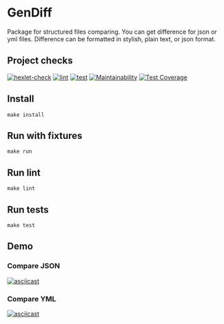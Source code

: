 # GenDiff

Package for structured files comparing. You can get difference for json or yml files. Difference can be formatted in stylish, plain text, or json format.

## Project checks
[![hexlet-check](https://github.com/evgeniy1801/backend-project-lvl2/actions/workflows/hexlet-check.yml/badge.svg)](https://github.com/evgeniy1801/backend-project-lvl2/actions/workflows/hexlet-check.yml)
[![lint](https://github.com/evgeniy1801/backend-project-lvl2/actions/workflows/lint.yml/badge.svg)](https://github.com/evgeniy1801/backend-project-lvl2/actions/workflows/lint.yml)
[![test](https://github.com/evgeniy1801/backend-project-lvl2/actions/workflows/test.yml/badge.svg)](https://github.com/evgeniy1801/backend-project-lvl2/actions/workflows/test.yml)
[![Maintainability](https://api.codeclimate.com/v1/badges/57da66f46da020265d01/maintainability)](https://codeclimate.com/github/evgeniy1801/backend-project-lvl2/maintainability)
[![Test Coverage](https://api.codeclimate.com/v1/badges/57da66f46da020265d01/test_coverage)](https://codeclimate.com/github/evgeniy1801/backend-project-lvl2/test_coverage)

## Install

`make install`

## Run with fixtures

`make run`

## Run lint

`make lint`

## Run tests

`make test`

## Demo

### Compare JSON

[![asciicast](https://asciinema.org/a/dXLPP9GtqSTQix0dtDieWH5YO.svg)](https://asciinema.org/a/dXLPP9GtqSTQix0dtDieWH5YO)

### Compare YML

[![asciicast](https://asciinema.org/a/o2fz8er37YfVPyn2i4sJsMTnu.svg)](https://asciinema.org/a/o2fz8er37YfVPyn2i4sJsMTnu)

